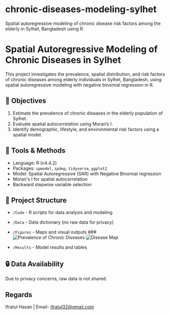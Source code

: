 # chronic-diseases-modeling-sylhet
Spatial autoregressive modeling of chronic disease risk factors among the elderly in Sylhet, Bangladesh using R.

# Spatial Autoregressive Modeling of Chronic Diseases in Sylhet

This project investigates the prevalence, spatial distribution, and risk factors of chronic diseases among elderly individuals in Sylhet, Bangladesh, using spatial autoregressive modeling with negative binomial regression in R.

## 📌 Objectives
1. Estimate the prevalence of chronic diseases in the elderly population of Sylhet.
2. Evaluate spatial autocorrelation using Moran’s I.
3. Identify demographic, lifestyle, and environmental risk factors using a spatial model.

## 🧰 Tools & Methods
- Language: R (v4.4.2)
- Packages: `spmodel`, `spdep`, `tidyverse`, `ggplot2`
- Model: Spatial Autoregressive (SAR) with Negative Binomial regression
- Moran's I for spatial autocorrelation
- Backward stepwise variable selection

## 📂 Project Structure
- `/Code` - R scripts for data analysis and modeling
- `/Data` - Data dictionary (no raw data for privacy)
- `/Figures` - Maps and visual outputs
###![Prevalence of Chronic Diseases](https://github.com/user-attachments/assets/a8240735-0804-46a4-8ff4-07b0aa4968de)
![Disease Map](https://github.com/user-attachments/assets/8106cb18-5187-48b4-ad3f-3e0d3ccf13d0)

- `/Results` - Model results and tables

## 🔒 Data Availability
Due to privacy concerns, raw data is not shared.


## Regards
Ifratul Hasan |
Email- ifratul32@gmail.com


